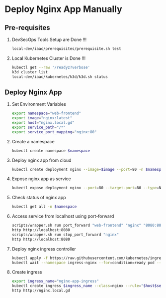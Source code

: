 # Deploy Nginx App Manually 

## Pre-requisites

1. DevSecOps Tools Setup are Done !!!
    ```bash
    local-dev/iaac/prerequisites/prerequisite.sh test 
    ```
1. Local Kubernetes Cluster is Done !!!
    ```bash
    kubectl get --raw '/readyz?verbose'
    k3d cluster list
    local-dev/iaac/kubernetes/k3d/k3d.sh status
    ```

## Deploy Nginx App

1. Set Environment Variables
    ```bash
    export namespace="web-frontend"
    export image="nginx:latest"
    export host="nginx.local.gd"
    export service_path="/*"
    export service_port_mapping="nginx:80" 
    ```

1. Create a namespace
    ```bash
    kubectl create namespace $namespace
    ```

1. Deploy nginx app from cloud
    ```bash
    kubectl create deployment nginx --image=$image --port=80 -n $namespace
    ```

1. Expose nginx app as service
    ```bash
    kubectl expose deployment nginx --port=80 --target-port=80 --type=NodePort -n $namespace
    ```

1. Check status of  nginx app
    ```bash
    kubectl get all -n $namespace
    ```

1. Access service from localhost using port-forward
    ```bash
    scripts/wrapper.sh run port_forward "web-frontend" "nginx" "8080:80" 
    http http://localhost:8080
    scripts/wrapper.sh run stop_port_forward "nginx"
    http http://localhost:8080
    ```

1. Deploy nginx ingress controller
    ```bash
    kubectl apply -f https://raw.githubusercontent.com/kubernetes/ingress-nginx/main/deploy/static/provider/cloud/deploy.yaml 
    kubectl wait --namespace ingress-nginx --for=condition=ready pod --selector=app.kubernetes.io/component=controller --timeout=120s
    ```

1. Create ingress
    ```bash
    export ingress_name="nginx-app-ingress"
    kubectl create ingress $ingress_name --class=nginx --rule="$host$service_path=$service_port_mapping" -n "$namespace"
    http http://nginx.local.gd 
    ```

